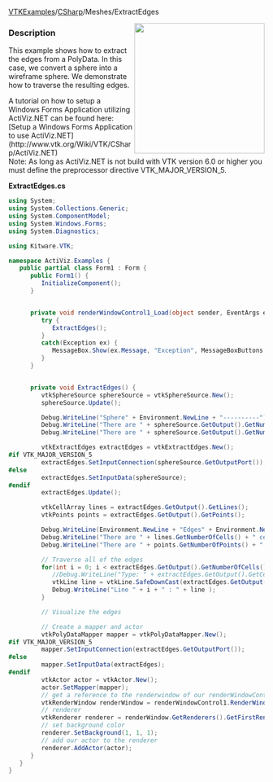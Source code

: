 [VTKExamples](/home/)/[CSharp](/CSharp)/Meshes/ExtractEdges

<img align="right" src="https://github.com/lorensen/VTKExamples/blob/gh-pages/Testing/Baseline/Meshes/TestExtractEdges.png?raw=true" width="256" />

### Description
<p>This example shows how to extract the edges from a PolyData. In this case, we convert a sphere into a wireframe sphere. We demonstrate how to traverse the resulting edges.</p>
A tutorial on how to setup a Windows Forms Application utilizing ActiViz.NET can be found here: [Setup a Windows Forms Application to use ActiViz.NET](http://www.vtk.org/Wiki/VTK/CSharp/ActiViz.NET)<br />
Note: As long as ActiViz.NET is not build with VTK version 6.0 or higher you must define the preprocessor directive VTK_MAJOR_VERSION_5.

**ExtractEdges.cs**
```csharp
using System;
using System.Collections.Generic;
using System.ComponentModel;
using System.Windows.Forms;
using System.Diagnostics;

using Kitware.VTK;

namespace ActiViz.Examples {
   public partial class Form1 : Form {
      public Form1() {
         InitializeComponent();
      }


      private void renderWindowControl1_Load(object sender, EventArgs e) {
         try {
            ExtractEdges();
         }
         catch(Exception ex) {
            MessageBox.Show(ex.Message, "Exception", MessageBoxButtons.OK);
         }
      }


      private void ExtractEdges() {
         vtkSphereSource sphereSource = vtkSphereSource.New();
         sphereSource.Update();

         Debug.WriteLine("Sphere" + Environment.NewLine + "----------");
         Debug.WriteLine("There are " + sphereSource.GetOutput().GetNumberOfCells() + " cells.");
         Debug.WriteLine("There are " + sphereSource.GetOutput().GetNumberOfPoints() + " points.");

         vtkExtractEdges extractEdges = vtkExtractEdges.New();
#if VTK_MAJOR_VERSION_5
         extractEdges.SetInputConnection(sphereSource.GetOutputPort());
#else
         extractEdges.SetInputData(sphereSource);
#endif
         extractEdges.Update();

         vtkCellArray lines = extractEdges.GetOutput().GetLines();
         vtkPoints points = extractEdges.GetOutput().GetPoints();

         Debug.WriteLine(Environment.NewLine + "Edges" + Environment.NewLine + "----------" );
         Debug.WriteLine("There are " + lines.GetNumberOfCells() + " cells." );
         Debug.WriteLine("There are " + points.GetNumberOfPoints() + " points." );

         // Traverse all of the edges
         for(int i = 0; i < extractEdges.GetOutput().GetNumberOfCells(); i++) {
            //Debug.WriteLine("Type: " + extractEdges.GetOutput().GetCell(i).GetClassName() );
            vtkLine line = vtkLine.SafeDownCast(extractEdges.GetOutput().GetCell(i));
            Debug.WriteLine("Line " + i + " : " + line );
         }

         // Visualize the edges

         // Create a mapper and actor
         vtkPolyDataMapper mapper = vtkPolyDataMapper.New();
#if VTK_MAJOR_VERSION_5
         mapper.SetInputConnection(extractEdges.GetOutputPort());
#else
         mapper.SetInputData(extractEdges);
#endif
         vtkActor actor = vtkActor.New();
         actor.SetMapper(mapper);
         // get a reference to the renderwindow of our renderWindowControl1
         vtkRenderWindow renderWindow = renderWindowControl1.RenderWindow;
         // renderer
         vtkRenderer renderer = renderWindow.GetRenderers().GetFirstRenderer();
         // set background color
         renderer.SetBackground(1, 1, 1);
         // add our actor to the renderer
         renderer.AddActor(actor);
      }
   }
}
```
